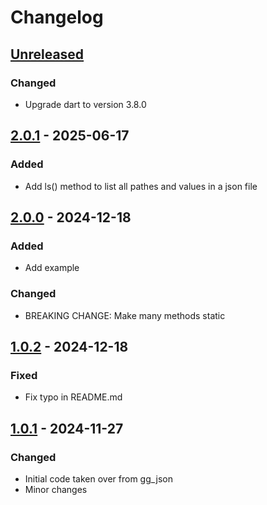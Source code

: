 # Changelog

## [Unreleased]

### Changed

- Upgrade dart to version 3.8.0

## [2.0.1] - 2025-06-17

### Added

- Add ls() method to list all pathes and values in a json file

## [2.0.0] - 2024-12-18

### Added

- Add example

### Changed

- BREAKING CHANGE: Make many methods static

## [1.0.2] - 2024-12-18

### Fixed

- Fix typo in README.md

## [1.0.1] - 2024-11-27

### Changed

- Initial code taken over from gg\_json
- Minor changes

[Unreleased]: https://github.com/inlavigo/gg_direct_json/compare/2.0.1...HEAD
[2.0.1]: https://github.com/inlavigo/gg_direct_json/compare/2.0.0...2.0.1
[2.0.0]: https://github.com/inlavigo/gg_direct_json/compare/1.0.2...2.0.0
[1.0.2]: https://github.com/inlavigo/gg_direct_json/compare/1.0.1...1.0.2
[1.0.1]: https://github.com/inlavigo/gg_direct_json/tag/%tag
